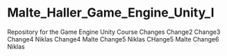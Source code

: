# Malte_Haller_Game_Engine_Unity_I
Repository for the Game Engine Unity Course
Changes
Change2
Change3
Change4 Niklas
Change4 Malte
Change5 Niklas
CHange5 Malte
Change6 Niklas
